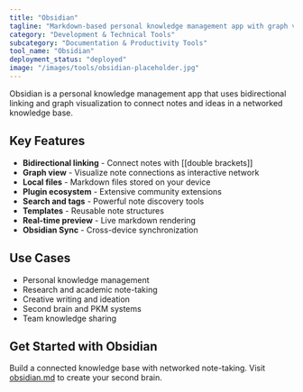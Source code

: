 ```yaml
---
title: "Obsidian"
tagline: "Markdown-based personal knowledge management app with graph view"
category: "Development & Technical Tools"
subcategory: "Documentation & Productivity Tools"
tool_name: "Obsidian"
deployment_status: "deployed"
image: "/images/tools/obsidian-placeholder.jpg"
---
```

Obsidian is a personal knowledge management app that uses bidirectional linking and graph visualization to connect notes and ideas in a networked knowledge base.

## Key Features

- **Bidirectional linking** - Connect notes with [[double brackets]]
- **Graph view** - Visualize note connections as interactive network
- **Local files** - Markdown files stored on your device
- **Plugin ecosystem** - Extensive community extensions
- **Search and tags** - Powerful note discovery tools
- **Templates** - Reusable note structures
- **Real-time preview** - Live markdown rendering
- **Obsidian Sync** - Cross-device synchronization

## Use Cases

- Personal knowledge management
- Research and academic note-taking
- Creative writing and ideation
- Second brain and PKM systems
- Team knowledge sharing

## Get Started with Obsidian

Build a connected knowledge base with networked note-taking. Visit [obsidian.md](https://obsidian.md) to create your second brain.